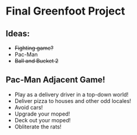 # Final Greenfoot Project
## Ideas:
- ~~Fighting game?~~
- Pac-Man
- ~~Ball and Bucket 2~~
## Pac-Man Adjacent Game!
- Play as a delivery driver in a top-down world!
- Deliver pizza to houses and other odd locales!
- Avoid cars!
- Upgrade your moped!
- Deck out your moped!
- Obliterate the rats!